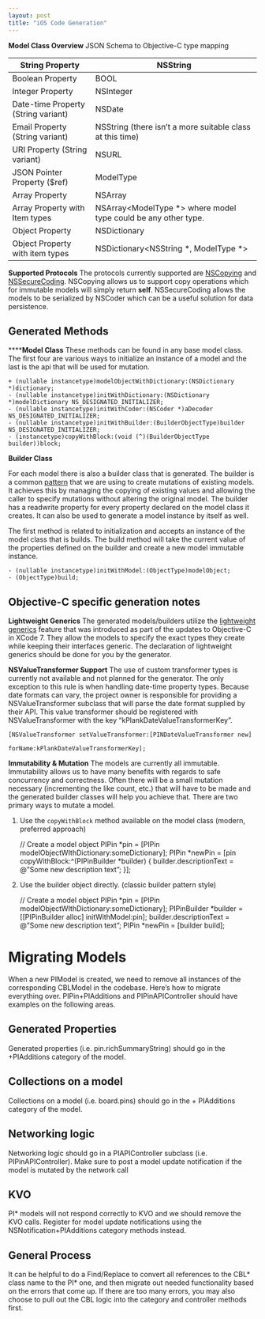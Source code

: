 ```yaml
---
layout: post
title: "iOS Code Generation"
---
```


**Model Class Overview**
JSON Schema to Objective-C type mapping

| String Property                     | NSString                                                       |
| ----------------------------------- | -------------------------------------------------------------- |
| Boolean Property                    | BOOL                                                           |
| Integer Property                    | NSInteger                                                      |
| Date-time Property (String variant) | NSDate                                                         |
| Email Property (String variant)     | NSString (there isn’t a more suitable class at this time)      |
| URI Property (String variant)       | NSURL                                                          |
| JSON Pointer Property ($ref)        | ModelType                                                      |
| Array Property                      | NSArray                                                        |
| Array Property with Item types      | NSArray<ModelType *> where model type could be any other type. |
| Object Property                     | NSDictionary                                                   |
| Object Property with item types     | NSDictionary<NSString *, ModelType *>                          |


**Supported Protocols**
The protocols currently supported are [NSCopying](https://developer.apple.com/library/prerelease/mac/documentation/Cocoa/Reference/Foundation/Protocols/NSCopying_Protocol/index.html) and [NSSecureCoding](https://developer.apple.com/library/prerelease/ios/documentation/Foundation/Reference/NSSecureCoding_Protocol_Ref/index.html). NSCopying allows us to support copy operations which for immutable models will simply return **self**. NSSecureCoding allows the models to be serialized by NSCoder which can be a useful solution for data persistence. 

## Generated Methods

******Model Class**
These methods can be found in any base model class. The first four are various ways to initialize an instance of a model and the last is the api that will be used for mutation.

    + (nullable instancetype)modelObjectWithDictionary:(NSDictionary *)dictionary;
    - (nullable instancetype)initWithDictionary:(NSDictionary *)modelDictionary NS_DESIGNATED_INITIALIZER;
    - (nullable instancetype)initWithCoder:(NSCoder *)aDecoder NS_DESIGNATED_INITIALIZER;
    - (nullable instancetype)initWithBuilder:(BuilderObjectType)builder NS_DESIGNATED_INITIALIZER;
    - (instancetype)copyWithBlock:(void (^)(BuilderObjectType builder))block;

**Builder Class**

For each model there is also a builder class that is generated. The builder is a common [pattern](https://en.wikipedia.org/wiki/Builder_pattern) that we are using to create mutations of existing models. It achieves this by managing the copying of existing values and allowing the caller to specify mutations without altering the original model. The builder has a readwrite property for every property declared on the model class it creates. It can also be used to generate a model instance by itself as well.

The first method is related to initialization and accepts an instance of the model class that is builds. The build method will take the current value of the properties defined on the builder and create a new model immutable instance.

    - (nullable instancetype)initWithModel:(ObjectType)modelObject;
    - (ObjectType)build;
## Objective-C specific generation notes

**Lightweight Generics**
The generated models/builders utilize the [lightweight generics](http://www.miqu.me/blog/2015/06/09/adopting-objectivec-generics) feature that was introduced as part of the updates to Objective-C in XCode 7. They allow the models to specify the exact types they create while keeping their interfaces generic. The declaration of lightweight generics should be done for you by the generator.

**NSValueTransformer Support**
The use of custom transformer types is currently not available and not planned for the generator. The only exception to this rule is when handling date-time property types. Because date formats can vary, the project owner is responsible for providing a NSValueTransformer subclass that will parse the date format supplied by their API. This value transformer should be registered with 
NSValueTransformer with the key “kPlankDateValueTransformerKey”.


    [NSValueTransformer setValueTransformer:[PINDateValueTransformer new]            
                                    forName:kPlankDateValueTransformerKey];

**Immutability & Mutation**
The models are currently all immutable. Immutability allows us to have many benefits with regards to safe concurrency and correctness. Often there will be a small mutation necessary (incrementing the like count, etc.) that will have to be made and the generated builder classes will help you achieve that. 
There are two primary ways to mutate a model.

1. Use the `copyWithBlock` method available on the model class (modern, preferred approach)

    // Create a model object
    PIPin *pin = [PIPin modelObjectWIthDictionary:someDictionary];
    PIPin *newPin = [pin copyWithBlock:^(PIPinBuilder *builder) {
                    builder.descriptionText = @”Some new description text”;
    }];

2. Use the builder object directly. (classic builder pattern style)

    // Create a model object
    PIPin *pin = [PIPin modelObjectWIthDictionary:someDictionary];
    PIPinBuilder *builder = [[PIPinBuilder alloc] initWithModel:pin];
    builder.descriptionText = @”Some new description text”;
    PIPin *newPin = [builder build];
# Migrating Models

When a new PIModel is created, we need to remove all instances of the corresponding CBLModel in the codebase. Here’s how to migrate everything over. PIPin+PIAdditions and PIPinAPIController should have examples on the following areas.

## Generated Properties

Generated properties (i.e. pin.richSummaryString) should go in the +PIAdditions category of the model.

## Collections on a model

Collections on a model (i.e. board.pins) should go in the + PIAdditions category of the model.

## Networking logic

Networking logic should go in a PIAPIController subclass (i.e. PIPinAPIController). Make sure to post a model update notification if the model is mutated by the network call

## KVO

PI* models will not respond correctly to KVO and we should remove the KVO calls. Register for model update notifications using the NSNotification+PIAdditions category methods instead.

## General Process

It can be helpful to do a Find/Replace to convert all references to the CBL* class name to the PI* one, and then migrate out needed functionality based on the errors that come up. If there are too many errors, you may also choose to pull out the CBL logic into the category and controller methods first.
